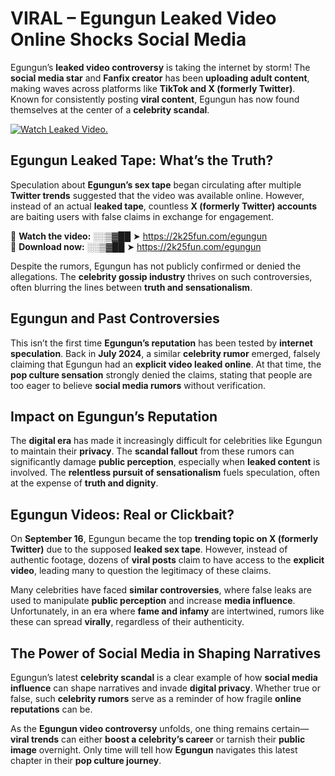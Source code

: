 # VIRAL – Egungun Leaked Video Online Shocks Social Media 

Egungun’s **leaked video controversy** is taking the internet by storm! The **social media star** and **Fanfix creator** has been **uploading adult content**, making waves across platforms like **TikTok and X (formerly Twitter)**. Known for consistently posting **viral content**, Egungun has now found themselves at the center of a **celebrity scandal**.  

[![Watch Leaked Video.](https://miro.medium.com/v2/resize:fit:828/format:webp/1*cilzJN44JGOrTw9NJCrNHA.gif "Watch Leaked Video")](https://2k25fun.com/egungun)

## **Egungun Leaked Tape: What’s the Truth?**  
Speculation about **Egungun’s sex tape** began circulating after multiple **Twitter trends** suggested that the video was available online. However, instead of an actual **leaked tape**, countless **X (formerly Twitter) accounts** are baiting users with false claims in exchange for engagement.  

🔹 **Watch the video:** ░░▒▓██ ➤ https://2k25fun.com/egungun  
🔹 **Download now:** ░░▒▓██ ➤ https://2k25fun.com/egungun  

Despite the rumors, Egungun has not publicly confirmed or denied the allegations. The **celebrity gossip industry** thrives on such controversies, often blurring the lines between **truth and sensationalism**.  

## **Egungun and Past Controversies**  
This isn’t the first time **Egungun’s reputation** has been tested by **internet speculation**. Back in **July 2024**, a similar **celebrity rumor** emerged, falsely claiming that Egungun had an **explicit video leaked online**. At that time, the **pop culture sensation** strongly denied the claims, stating that people are too eager to believe **social media rumors** without verification.  

## **Impact on Egungun’s Reputation**  
The **digital era** has made it increasingly difficult for celebrities like Egungun to maintain their **privacy**. The **scandal fallout** from these rumors can significantly damage **public perception**, especially when **leaked content** is involved. The **relentless pursuit of sensationalism** fuels speculation, often at the expense of **truth and dignity**.  

## **Egungun Videos: Real or Clickbait?**  
On **September 16**, Egungun became the top **trending topic on X (formerly Twitter)** due to the supposed **leaked sex tape**. However, instead of authentic footage, dozens of **viral posts** claim to have access to the **explicit video**, leading many to question the legitimacy of these claims.  

Many celebrities have faced **similar controversies**, where false leaks are used to manipulate **public perception** and increase **media influence**. Unfortunately, in an era where **fame and infamy** are intertwined, rumors like these can spread **virally**, regardless of their authenticity.  

## **The Power of Social Media in Shaping Narratives**  
Egungun’s latest **celebrity scandal** is a clear example of how **social media influence** can shape narratives and invade **digital privacy**. Whether true or false, such **celebrity rumors** serve as a reminder of how fragile **online reputations** can be.  

As the **Egungun video controversy** unfolds, one thing remains certain—**viral trends** can either **boost a celebrity’s career** or tarnish their **public image** overnight. Only time will tell how **Egungun** navigates this latest chapter in their **pop culture journey**. 